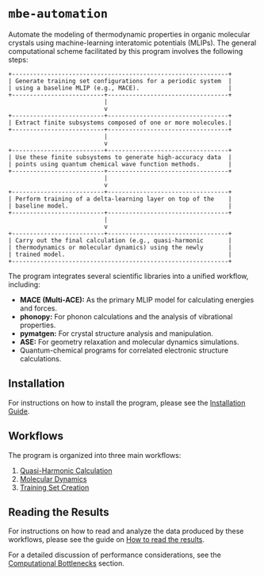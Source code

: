 # `mbe-automation`

Automate the modeling of thermodynamic properties in organic molecular crystals using machine-learning interatomic potentials (MLIPs). 
The general computational scheme facilitated by this program involves the following steps:

```
+-------------------------------------------------------------+
| Generate training set configurations for a periodic system  |
| using a baseline MLIP (e.g., MACE).                         |
+--------------------------+----------------------------------+
                           |
                           v
+--------------------------+----------------------------------+
| Extract finite subsystems composed of one or more molecules.|
+--------------------------+----------------------------------+
                           |
                           v
+--------------------------+----------------------------------+
| Use these finite subsystems to generate high-accuracy data  |
| points using quantum chemical wave function methods.        |
+--------------------------+----------------------------------+
                           |
                           v
+--------------------------+----------------------------------+
| Perform training of a delta-learning layer on top of the    |
| baseline model.                                             |
+--------------------------+----------------------------------+
                           |
                           v
+--------------------------+----------------------------------+
| Carry out the final calculation (e.g., quasi-harmonic       |
| thermodynamics or molecular dynamics) using the newly       |
| trained model.                                              |
+-------------------------------------------------------------+
```

The program integrates several scientific libraries into a unified workflow, including:

*   **MACE (Multi-ACE):** As the primary MLIP model for calculating energies and forces.
*   **phonopy:** For phonon calculations and the analysis of vibrational properties.
*   **pymatgen:** For crystal structure analysis and manipulation.
*   **ASE:** For geometry relaxation and molecular dynamics simulations.
*   Quantum-chemical programs for correlated electronic structure calculations.

## Installation

For instructions on how to install the program, please see the [Installation Guide](./00_installation.md).

## Workflows

The program is organized into three main workflows:

1.  [Quasi-Harmonic Calculation](./01_quasi_harmonic.md)
2.  [Molecular Dynamics](./02_molecular_dynamics.md)
3.  [Training Set Creation](./03_training_set.md)

## Reading the Results

For instructions on how to read and analyze the data produced by these workflows, please see the guide on [How to read the results](./05_results.md).

For a detailed discussion of performance considerations, see the [Computational Bottlenecks](./06_bottlenecks.md) section.
